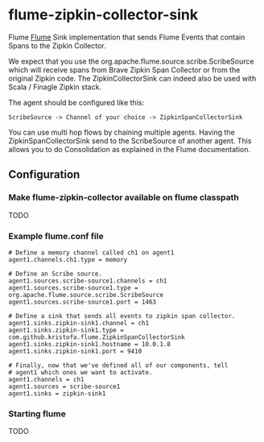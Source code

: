 # flume-zipkin-collector-sink #

Flume [Flume](http://flume.apache.org) Sink implementation that sends Flume Events that
contain Spans to the Zipkin Collector.

We expect that you use the org.apache.flume.source.scribe.ScribeSource which will 
receive spans from Brave Zipkin Span Collector or from the original Zipkin code.
The ZipkinCollectorSink can indeed also be used with Scala / Finagle Zipkin stack.

The agent should be configured like this:

    ScribeSource -> Channel of your choice -> ZipkinSpanCollectorSink

You can use multi hop flows by chaining multiple agents. Having the ZipkinSpanCollectorSink
send to the ScribeSource of another agent. This allows you to do Consolidation as explained
in the Flume documentation.

## Configuration ##

### Make flume-zipkin-collector available on flume classpath ###

TODO

### Example flume.conf file ###


    # Define a memory channel called ch1 on agent1
    agent1.channels.ch1.type = memory
     
    # Define an Scribe source.
    agent1.sources.scribe-source1.channels = ch1
    agent1.sources.scribe-source1.type = org.apache.flume.source.scribe.ScribeSource
    agent1.sources.scribe-source1.port = 1463
     
    # Define a sink that sends all events to zipkin span collector.
    agent1.sinks.zipkin-sink1.channel = ch1
    agent1.sinks.zipkin-sink1.type = com.github.kristofa.flume.ZipkinSpanCollectorSink
    agent1.sinks.zipkin-sink1.hostname = 10.0.1.8
    agent1.sinks.zipkin-sink1.port = 9410
     
    # Finally, now that we've defined all of our components, tell
    # agent1 which ones we want to activate.
    agent1.channels = ch1
    agent1.sources = scribe-source1
    agent1.sinks = zipkin-sink1

### Starting flume ###

TODO
